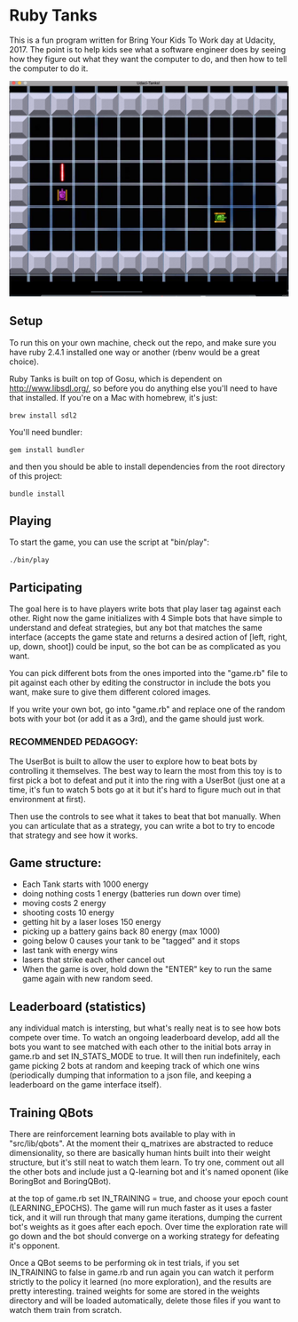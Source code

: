 # Ruby Tanks

This is a fun program written for Bring Your Kids To Work day
at Udacity, 2017.  The point is to help kids see what a software engineer
does by seeing how they figure out what they want the computer to do,
and then how to tell the computer to do it.

![UdaciTanks](/assets/ruby-tanks.png)

## Setup

To run this on your own machine, check out the repo, and make sure
you have ruby 2.4.1 installed one way or another (rbenv would be a great
  choice).

Ruby Tanks is built on top of Gosu, which is dependent on http://www.libsdl.org/,
so before you do anything else you'll need to have that installed. If you're
on a Mac with homebrew, it's just:

`brew install sdl2`

You'll need bundler:

`gem install bundler`

and then you should be able to install dependencies from the root directory
of this project:

`bundle install`

## Playing

To start the game, you can use the script at "bin/play":

`./bin/play`

## Participating

The goal here is to have players write bots that play laser tag against each other.
Right now the game initializes with 4 Simple bots that
have simple to understand and defeat strategies,
but any bot that matches the same interface (accepts
  the game state and returns a desired action of [left, right, up, down, shoot])
could be input, so the bot can be as complicated as you want.

You can pick different bots from the ones
imported into the "game.rb" file to pit against
each other by editing the constructor in include the
bots you want, make sure to give them different
colored images.

If you write your own bot, go into "game.rb" and replace one of the random
bots with your bot (or add it as a 3rd), and the game should just work.

### RECOMMENDED PEDAGOGY:

The UserBot is built to allow the user to explore
how to beat bots by controlling it themselves.  The
best way to learn the most from this toy is to first
pick a bot to defeat and put it into the ring with
a UserBot (just one at a time, it's fun to watch 5 bots go at it
but it's hard to figure much out in that environment at first).

Then use the controls to see what it takes
to beat that bot manually.  When you can articulate
that as a strategy, you can write a bot to try to
encode that strategy and see how it works.

## Game structure:

* Each Tank starts with 1000 energy
* doing nothing costs 1 energy (batteries run down over time)
* moving costs 2 energy
* shooting costs 10 energy
* getting hit by a laser loses 150 energy
* picking up a battery gains back 80 energy (max 1000)
* going below 0 causes your tank to be "tagged" and it stops
* last tank with energy wins
* lasers that strike each other cancel out
* When the game is over, hold down the "ENTER" key to run the same game again with new random seed.

## Leaderboard (statistics)

any individual match is intersting, but what's really neat is to see how bots compete
over time.  To watch an ongoing leaderboard develop, add all the bots you
want to see matched with each other to the initial bots array in game.rb
and set IN_STATS_MODE to true.  It will then run indefinitely,
each game picking 2 bots at random and keeping track of which one wins
(periodically dumping that information to a json file, and keeping a leaderboard
  on the game interface itself).

## Training QBots

There are reinforcement learning bots available to play with in "src/lib/qbots".
At the moment their q_matrixes are abstracted to reduce dimensionality, so
there are basically human hints built into their weight structure, but it's
still neat to watch them learn.  To try one, comment out all the other bots
and include just a Q-learning bot and it's named oponent (like BoringBot and BoringQBot).

at the top of game.rb set IN_TRAINING = true, and choose your epoch count (LEARNING_EPOCHS).  The
game will run much faster as it uses a faster tick, and it will run through that many game
iterations, dumping the current bot's weights as it goes after each epoch.  Over time
the exploration rate will go down and the bot should converge on a working strategy
for defeating it's opponent.

Once a QBot seems to be performing ok in test trials, if you set IN_TRAINING to false
in game.rb and run again you can watch it perform strictly to the policy it learned
(no more exploration), and the results are pretty interesting.  trained weights
for some are stored in the weights directory and will be loaded automatically, delete
those files if you want to watch them train from scratch.
